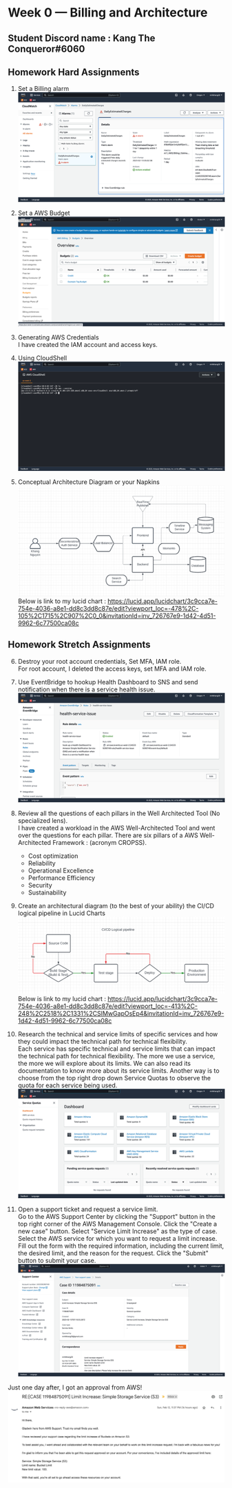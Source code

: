 # Week 0 — Billing and Architecture
## Student Discord name : Kang The Conqueror#6060
## Homework Hard Assignments
1. Set a Billing alarm  
![Billing alarm](/_docs/assets/week0/1.png)

2. Set a AWS Budget 
![AWS Budget](/_docs/assets/week0/2.png)

3. Generating AWS Credentials  
    I have created the IAM account and access keys. 

4. Using CloudShell 
![Cloudshell](/_docs/assets/week0/4.png)

5. Conceptual Architecture Diagram or your Napkins 
![Lucid chard conceptual](/_docs/assets/week0/5.png)
Below is link to my lucid chart : 
https://lucid.app/lucidchart/3c9cca7e-754e-4036-a8e1-dd8c3dd8c87e/edit?viewport_loc=-478%2C-105%2C1715%2C907%2C0_0&invitationId=inv_726767e9-1d42-4d51-9962-6c77500ca08c


## Homework Stretch Assignments 
6. Destroy your root account credentials, Set MFA, IAM role.    
For root account, I deleted the access keys, set MFA and IAM role. 

7. Use EventBridge to hookup Health Dashboard to SNS and send notification when there is a service health issue.
![Event bridge](/_docs/assets/week0/7.png)

8. Review all the questions of each pillars in the Well Architected Tool (No specialized lens).  
I have created a workload in the AWS Well-Architected Tool and went over the questions for each pillar.
There are six pillars of a AWS Well-Architected Framework : (acronym CROPSS). 
   * Cost optimization
   * Reliability
   * Operational Excellence
   * Performance Efficiency
   * Security
   * Sustainability

9. Create an architectural diagram (to the best of your ability) the CI/CD logical pipeline in Lucid Charts
![logical pipeline](/_docs/assets/week0/9.png)
Below is link to my lucid chart :
https://lucid.app/lucidchart/3c9cca7e-754e-4036-a8e1-dd8c3dd8c87e/edit?viewport_loc=-413%2C-248%2C2518%2C1331%2CSIMwGapOsEp4&invitationId=inv_726767e9-1d42-4d51-9962-6c77500ca08c

10. Research the technical and service limits of specific services and how they could impact the technical path for technical flexibility.   
Each service has specific technical and service limits that can impact the technical path for technical flexibility. 
The more we use a service, the more we will explore about its limits. We can also read its documentation to know more about its service limits.
Another way is to choose from the top right drop down Service Quotas to observe the quota for each service being used.
![Service quota](/_docs/assets/week0/10.png)

11. Open a support ticket and request a service limit.  
Go to the AWS Support Center by clicking the "Support" button in the top right corner of the AWS Management Console.
Click the "Create a new case" button.
Select "Service Limit Increase" as the type of case.
Select the AWS service for which you want to request a limit increase.
Fill out the form with the required information, including the current limit, the desired limit, and the reason for the request.
Click the "Submit" button to submit your case.
![support ticket](/_docs/assets/week0/11.png)

Just one day after, I got an approval from AWS!
![AWS approval](/_docs/assets/week0/11.1.png)